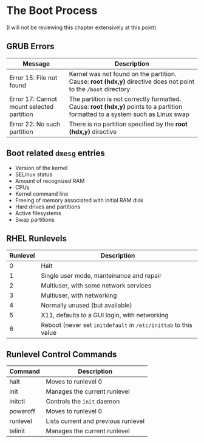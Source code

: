 # The Boot Process

(I will not be reviewing this chapter extensively at this point)

## GRUB Errors
|Message|Description|
|---|---|
|Error 15: File not found|Kernel was not found on the partition. Cause: __root (hdx,y)__ directive does not point to the `/boot` directory|
|Error 17: Cannot mount selected partition|The partition is not correctly formatted. Cause: __root (hdx,y)__ points to a partition formatted to a system such as Linux swap|
|Error 22: No such partition|There is no partition specified by the __root (hdx,y)__ directive|  

## Boot related `dmesg` entries
+ Version of the kernel
+ SELinux status
+ Amount of recognized RAM
+ CPUs
+ Kernel command line
+ Freeing of memory associated with initial RAM disk
+ Hard drives and partitions
+ Active filesystems
+ Swap partitions

## RHEL Runlevels

|Runlevel|Description|
|---|---|
|0|Halt|
|1|Single user mode, manteinance and repair|
|2|Multiuser, with some network services|
|3|Multiuser, with networking|
|4|Normally unused (but available)|
|5|X11, defaults to a GUI login, with networking|
|6|Reboot (never set `initdefault` in `/etc/inittab` to this value|  

## Runlevel Control Commands

|Command|Description|
|---|---|
|halt|Moves to runlevel 0|
|init|Manages the current runlevel|
|initctl|Controls the `init` daemon|
|poweroff|Moves to runlevel 0|
|runlevel|Lists current and previous runlevel|
|telinit|Manages the current runlevel|  

